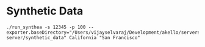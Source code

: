 

# Synthetic Data
```shell
./run_synthea -s 12345 -p 100 --exporter.baseDirectory="/Users/vijayselvaraj/Development/akello/servers/api-server/synthetic_data" California "San Francisco"
```